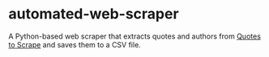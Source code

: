 # automated-web-scraper
A Python-based web scraper that extracts quotes and authors from [Quotes to Scrape](https://quotes.toscrape.com/) and saves them to a CSV file.

